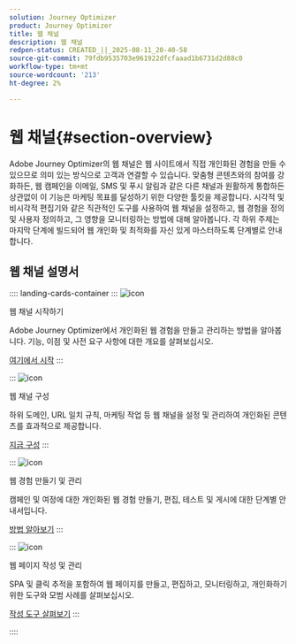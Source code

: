 ```yaml
---
solution: Journey Optimizer
product: Journey Optimizer
title: 웹 채널
description: 웹 채널
redpen-status: CREATED_||_2025-08-11_20-40-58
source-git-commit: 79fdb9535703e961922dfcfaaad1b6731d2d88c0
workflow-type: tm+mt
source-wordcount: '213'
ht-degree: 2%

---
```



# 웹 채널{#section-overview}

Adobe Journey Optimizer의 웹 채널은 웹 사이트에서 직접 개인화된 경험을 만들 수 있으므로 의미 있는 방식으로 고객과 연결할 수 있습니다. 맞춤형 콘텐츠와의 참여를 강화하든, 웹 캠페인을 이메일, SMS 및 푸시 알림과 같은 다른 채널과 원활하게 통합하든 상관없이 이 기능은 마케팅 목표를 달성하기 위한 다양한 툴킷을 제공합니다. 시각적 및 비시각적 편집기와 같은 직관적인 도구를 사용하여 웹 채널을 설정하고, 웹 경험을 정의 및 사용자 정의하고, 그 영향을 모니터링하는 방법에 대해 알아봅니다. 각 하위 주제는 마지막 단계에 빌드되어 웹 개인화 및 최적화를 자신 있게 마스터하도록 단계별로 안내합니다.

## 웹 채널 설명서

:::: landing-cards-container
:::
![icon](https://cdn.experienceleague.adobe.com/icons/circle-play.svg)

웹 채널 시작하기

Adobe Journey Optimizer에서 개인화된 웹 경험을 만들고 관리하는 방법을 알아봅니다. 기능, 이점 및 사전 요구 사항에 대한 개요를 살펴보십시오.

[여기에서 시작](../using/web/get-started-web.md)
:::

:::
![icon](https://cdn.experienceleague.adobe.com/icons/gear.svg)

웹 채널 구성

하위 도메인, URL 일치 규칙, 마케팅 작업 등 웹 채널을 설정 및 관리하여 개인화된 콘텐츠를 효과적으로 제공합니다.

[지금 구성](configure-web-channel-landing-page.md)
:::

:::
![icon](https://cdn.experienceleague.adobe.com/icons/list-check.svg)

웹 경험 만들기 및 관리

캠페인 및 여정에 대한 개인화된 웹 경험 만들기, 편집, 테스트 및 게시에 대한 단계별 안내서입니다.

[방법 알아보기](../using/web/create-web.md)
:::

:::
![icon](https://cdn.experienceleague.adobe.com/icons/screwdriver-wrench.svg)

웹 페이지 작성 및 관리

SPA 및 클릭 추적을 포함하여 웹 페이지를 만들고, 편집하고, 모니터링하고, 개인화하기 위한 도구와 모범 사례를 살펴보십시오.

[작성 도구 살펴보기](author-web-pages-landing-page.md)
:::

::::
